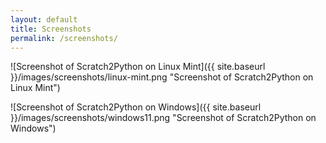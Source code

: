```yaml
---
layout: default
title: Screenshots
permalink: /screenshots/
---
```


![Screenshot of Scratch2Python on Linux Mint]({{ site.baseurl }}/images/screenshots/linux-mint.png "Screenshot of Scratch2Python on Linux Mint")

![Screenshot of Scratch2Python on Windows]({{ site.baseurl }}/images/screenshots/windows11.png "Screenshot of Scratch2Python on Windows")